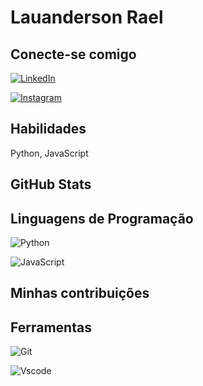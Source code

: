 # Lauanderson Rael

## Conecte-se comigo
[![LinkedIn](https://img.shields.io/badge/LinkedIn-0077B5?style=for-the-badge&logo=linkedin&logoColor=white)](https://www.linkedin.com/in/lauanderson-rael/)

[![Instagram](https://img.shields.io/badge/-Instagram-%23E4405F?style=for-the-badge&logo=instagram&logoColor=white)](https://www.instagram.com/lauanderson.rael/)

## Habilidades
Python,
JavaScript


## GitHub Stats

## Linguagens de Programação
![Python](https://img.shields.io/badge/python-3670A0?style=for-the-badge&logo=python&logoColor=ffdd54)


![JavaScript](https://img.shields.io/badge/JavaScript-F7DF1E?style=for-the-badge&logo=javascript&logoColor=black)

## Minhas contribuições

## Ferramentas
![Git](https://img.shields.io/badge/GIT-E44C30?style=for-the-badge&logo=git&logoColor=white)

![Vscode](https://img.shields.io/badge/Vscode-007ACC?style=for-the-badge&logo=visual-studio-code&logoColor=white)